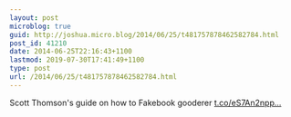 ```yaml
---
layout: post
microblog: true
guid: http://joshua.micro.blog/2014/06/25/t481757878462582784.html
post_id: 41210
date: 2014-06-25T22:16:43+1100
lastmod: 2019-07-30T17:41:49+1100
type: post
url: /2014/06/25/t481757878462582784.html
---
```

Scott Thomson's guide on how to Fakebook gooderer [t.co/eS7An2npp...](http://t.co/eS7An2nppq)
